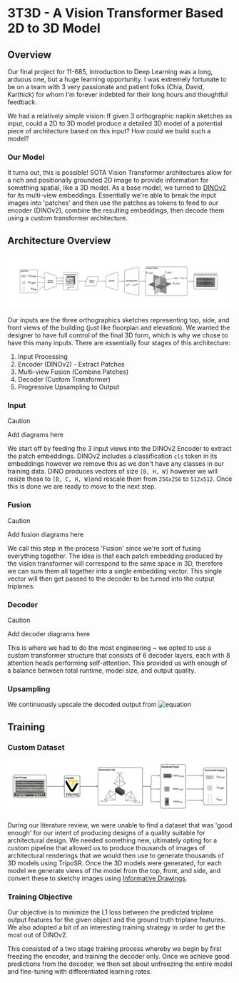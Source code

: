 # 3T3D - A Vision Transformer Based 2D to 3D Model
## Overview
Our final project for 11-685, Introduction to Deep Learning was a long, arduous one, but a huge learning opportunity. I was extremely fortunate to be on a team with 3 very passionate and patient folks (Chia, David, Karthick) for whom I'm forever indebted for their long hours and thoughtful feedback.

We had a relatively simple vision: If given 3 orthographic napkin sketches as input, could a 2D to 3D model produce a detailed 3D model of a potential piece of architecture based on this input? How could we build such a model?

### Our Model
It turns out, this is possible! SOTA Vision Transformer architectures allow for a rich and positionally grounded 2D image to provide information for something spatial, like a 3D model. As a base model, we turned to [DINOv2](https://arxiv.org/abs/2304.07193) for its multi-view embeddings. Essentially we're able to break the input images into 'patches' and then use the patches as tokens to feed to our encoder (DINOv2), combine the resulting embeddings, then decode them using a custom transformer architecture.

## Architecture Overview
![Diagram of the model architecture](/img/arch_diagram.jpg)

Our inputs are the three orthographics sketches representing top, side, and front views of the building (just like floorplan and elevation). We wanted the designer to have full control of the final 3D form, which is why we chose to have this many inputs. There are essentially four stages of this architecture:
1. Input Processing
2. Encoder (DINOv2) - Extract Patches
2. Multi-view Fusion (Combine Patches)
3. Decoder (Custom Transformer)
4. Progressive Upsampling to Output

### Input 
> [!CAUTION]
> Add diagrams here

We start off by feeding the 3 input views into the DINOv2 Encoder to extract the patch embeddings. DINOv2 includes a classification `cls` token in its embeddings however we remove this as we don't have any classes in our training data. DINO produces vectors of size `[B, H, W]` however we will resize these to `[B, C, H, W]`and rescale them from `256x256` to `512x512`. Once this is done we are ready to move to the next step.

### Fusion
> [!CAUTION]
> Add fusion diagrams here

We call this step in the process 'Fusion' since we're sort of fusing everything together. The idea is that each patch embedding produced by the vision transformer will correspond to the same space in 3D, therefore we can sum them all together into a single embedding vector. This single vector will then get passed to the decoder to be turned into the output triplanes.

### Decoder
> [!CAUTION]
> Add decoder diagrams here

This is where we had to do the most engineering ~ we opted to use a custom transformer structure that consists of 6 decoder layers, each with 8 attention heads performing self-attention. This provided us with enough of a balance between total runtime, model size, and output quality.

### Upsampling
We continuously upscale the decoded output from ![equation](https://latex.codecogs.com/svg.image?\mathbb{R}^{16}\rightarrow\mathbb{R}^{128})

## Training
### Custom Dataset
![How we created the dataset for our trainign](/img/dataset_creation1.jpg)

During our literature review, we were unable to find a dataset that was 'good enough' for our intent of producing designs of a quality suitable for architectural design. We needed something new, ultimately opting for a custom pipeline that allowed us to produce thousands of images of architectural renderings that we would then use to generate thousands of 3D models using TripoSR. Once the 3D models were generated, for each model we generate views of the model from the top, front, and side, and convert these to sketchy images using [Informative Drawings](https://github.com/carolineec/informative-drawings).

### Training Objective
Our objective is to minimize the L1 loss between the predicted triplane output features for the given object and the ground truth triplane features. We also adopted a bit of an interesting training strategy in order to get the most out of DINOv2. 

This consisted of a two stage training process whereby we begin by first freezing the encoder, and training the decoder only. Once we achieve good predictions from the decoder, we then set about unfreezing the entire model and fine-tuning with differentiated learning rates.  

